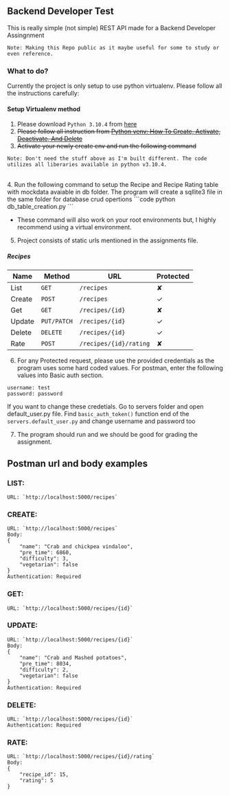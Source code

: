 ## Backend Developer Test
This is really simple (not simple) REST API made for a Backend Developer Assingnment

```
Note: Making this Repo public as it maybe useful for some to study or even reference.
```
### What to do?
Currently the project is only setup to use python virtualenv.
Please follow all the instructions carefully:


#### Setup Virtualenv method

1. Please download `Python 3.10.4` from [here](https://www.python.org/ftp/python/3.10.4/python-3.10.4-amd64.exe)
2. ~~Please follow all instruction from [Python venv: How To Create, Activate, Deactivate, And Delete](https://python.land/virtual-environments/virtualenv)~~
3. ~~Activate your newly create env and run the following command~~

```
Note: Don't need the stuff above as I'm built different. The code utilizes all liberaries available in python v3.10.4.
```

<br/>
4. Run the following command to setup the Recipe and Recipe Rating table with mockdata avaiable in db folder. 
The program will create a sqllite3 file in the same folder for database crud opertions
```code
python db_table_creation.py
```

- These command will also work on your root environments but, I highly recommend using a virtual environment.


5. Project consists of static urls mentioned in the assignments file.

##### Recipes
| Name   | Method      | URL                    | Protected |
| ---    | ---         | ---                    | ---       |
| List   | `GET`       | `/recipes`             | ✘         |
| Create | `POST`      | `/recipes`             | ✓         |
| Get    | `GET`       | `/recipes/{id}`        | ✘         |
| Update | `PUT/PATCH` | `/recipes/{id}`        | ✓         |
| Delete | `DELETE`    | `/recipes/{id}`        | ✓         |
| Rate   | `POST`      | `/recipes/{id}/rating` | ✘         |

6. For any Protected request, please use the provided credentials as the program uses some hard coded values. For postman, enter the following values into Basic auth section.
```text
username: test
password: password
``` 

If you want to change these credetials. Go to servers folder and open default_user.py file. Find `basic_auth_token()` function end of the `servers.default_user.py` and change username and password too

7. The program should run and we should be good for grading the assignment. 

## Postman url and body examples

### LIST:
```code
URL: `http://localhost:5000/recipes`
```

### CREATE:
```code
URL: `http://localhost:5000/recipes`
Body:
{
    "name": "Crab and chickpea vindaloo",
    "pre_time": 6860,
    "difficulty": 3,
    "vegetarian": false
}
Authentication: Required
```

### GET:
```code
URL: `http://localhost:5000/recipes/{id}`
```

### UPDATE:
```code
URL: `http://localhost:5000/recipes/{id}`
Body:
{
    "name": "Crab and Mashed potatoes",
    "pre_time": 8034,
    "difficulty": 2,
    "vegetarian": false
}
Authentication: Required
```

### DELETE:
```code
URL: `http://localhost:5000/recipes/{id}`
Authentication: Required
```

### RATE:
```code
URL: `http://localhost:5000/recipes/{id}/rating`
Body:
{
    "recipe_id": 15,
    "rating": 5
}
```
